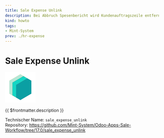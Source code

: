 ```yaml
---
title: Sale Expense Unlink
description: Bei Abbruch Spesenbericht wird Kundenauftragszeile entfernt.
kind: howto
tags:
- Mint-System
prev: ./hr-expense
---
```

# Sale Expense Unlink
![icon_oms_box](attachments/icons_odoo_mint_system.png)

{{ $frontmatter.description }}

Technischer Name: `sale_expense_unlink`\
Repository: <https://github.com/Mint-System/Odoo-Apps-Sale-Workflow/tree/17.0/sale_expense_unlink>
